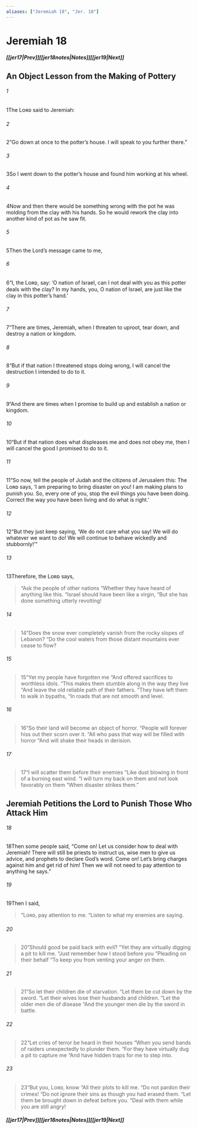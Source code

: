 ```yaml
---
aliases: ["Jeremiah 18", "Jer. 18"]
---
```

# Jeremiah 18
##### <span class=arrow-left></span>[[jer17|Prev]]<span class=navigation-separator></span>[[jer18notes|Notes]]<span class=navigation-separator></span>[[jer19|Next]]<span class=arrow-right></span>
## An Object Lesson from the Making of Pottery
###### 1
<span class=verse-first>1</span>The Lᴏʀᴅ said to Jeremiah:
###### 2
<span class=verse-body>2</span>“Go down at once to the potter’s house. I will speak to you further there.”
###### 3
<span class=verse-body>3</span>So I went down to the potter’s house and found him working at his wheel.
###### 4
<span class=verse-body>4</span>Now and then there would be something wrong with the pot he was molding from the clay with his hands. So he would rework the clay into another kind of pot as he saw fit.
<div class=paragraph-break></div>

###### 5
<span class=verse-first>5</span>Then the Lord’s message came to me,
###### 6
<span class=verse-body>6</span>“I, the Lᴏʀᴅ, say: ‘O nation of Israel, can I not deal with you as this potter deals with the clay? In my hands, you, O nation of Israel, are just like the clay in this potter’s hand.’
###### 7
<span class=verse-body>7</span>“There are times, Jeremiah, when I threaten to uproot, tear down, and destroy a nation or kingdom.
###### 8
<span class=verse-body>8</span>“But if that nation I threatened stops doing wrong, I will cancel the destruction I intended to do to it.
###### 9
<span class=verse-body>9</span>“And there are times when I promise to build up and establish a nation or kingdom.
###### 10
<span class=verse-body>10</span>“But if that nation does what displeases me and does not obey me, then I will cancel the good I promised to do to it.
###### 11
<span class=verse-body>11</span>“So now, tell the people of Judah and the citizens of Jerusalem this: The Lᴏʀᴅ says, ‘I am preparing to bring disaster on you! I am making plans to punish you. So, every one of you, stop the evil things you have been doing. Correct the way you have been living and do what is right.’
###### 12
<span class=verse-body>12</span>“But they just keep saying, ‘We do not care what you say! We will do whatever we want to do! We will continue to behave wickedly and stubbornly!’”
<div class=paragraph-break></div>

###### 13
<span class=verse-first>13</span>Therefore, the Lᴏʀᴅ says,
<div class=paragraph-break></div>

><span class=poetry-quote-double>“</span>Ask the people of other nations
><span class=poetry-quote-double>“</span>Whether they have heard of anything like this.
><span class=poetry-quote-double>“</span>Israel should have been like a virgin,
><span class=poetry-quote-double>“</span>But she has done something utterly revolting!
###### 14
><span class=verse-body-poetry>14</span><span class=poetry-quote-double>“</span>Does the snow ever completely vanish from the rocky slopes of Lebanon?
><span class=poetry-quote-double>“</span>Do the cool waters from those distant mountains ever cease to flow?
###### 15
><span class=verse-body-poetry>15</span><span class=poetry-quote-double>“</span>Yet my people have forgotten me
><span class=poetry-quote-double>“</span>And offered sacrifices to worthless idols.
><span class=poetry-quote-double>“</span>This makes them stumble along in the way they live
><span class=poetry-quote-double>“</span>And leave the old reliable path of their fathers.
><span class=poetry-quote-double>“</span>They have left them to walk in bypaths,
><span class=poetry-quote-double>“</span>In roads that are not smooth and level.
###### 16
><span class=verse-body-poetry>16</span><span class=poetry-quote-double>“</span>So their land will become an object of horror.
><span class=poetry-quote-double>“</span>People will forever hiss out their scorn over it.
><span class=poetry-quote-double>“</span>All who pass that way will be filled with horror
><span class=poetry-quote-double>“</span>And will shake their heads in derision.
###### 17
><span class=verse-body-poetry>17</span><span class=poetry-quote-double>“</span>I will scatter them before their enemies
><span class=poetry-quote-double>“</span>Like dust blowing in front of a burning east wind.
><span class=poetry-quote-double>“</span>I will turn my back on them and not look favorably on them
><span class=poetry-quote-double>“</span>When disaster strikes them.”
## Jeremiah Petitions the Lord to Punish Those Who Attack Him
###### 18
<span class=verse-first>18</span>Then some people said, “Come on! Let us consider how to deal with Jeremiah! There will still be priests to instruct us, wise men to give us advice, and prophets to declare God’s word. Come on! Let’s bring charges against him and get rid of him! Then we will not need to pay attention to anything he says.”
<div class=paragraph-break></div>

###### 19
<span class=verse-first>19</span>Then I said,
<div class=paragraph-break></div>

><span class=poetry-quote-double>“</span>Lᴏʀᴅ, pay attention to me.
><span class=poetry-quote-double>“</span>Listen to what my enemies are saying.
###### 20
><span class=verse-body-poetry>20</span><span class=poetry-quote-double>“</span>Should good be paid back with evil?
><span class=poetry-quote-double>“</span>Yet they are virtually digging a pit to kill me.
><span class=poetry-quote-double>“</span>Just remember how I stood before you
><span class=poetry-quote-double>“</span>Pleading on their behalf
><span class=poetry-quote-double>“</span>To keep you from venting your anger on them.
###### 21
><span class=verse-body-poetry>21</span><span class=poetry-quote-double>“</span>So let their children die of starvation.
><span class=poetry-quote-double>“</span>Let them be cut down by the sword.
><span class=poetry-quote-double>“</span>Let their wives lose their husbands and children.
><span class=poetry-quote-double>“</span>Let the older men die of disease
><span class=poetry-quote-double>“</span>And the younger men die by the sword in battle.
###### 22
><span class=verse-body-poetry>22</span><span class=poetry-quote-double>“</span>Let cries of terror be heard in their houses
><span class=poetry-quote-double>“</span>When you send bands of raiders unexpectedly to plunder them.
><span class=poetry-quote-double>“</span>For they have virtually dug a pit to capture me
><span class=poetry-quote-double>“</span>And have hidden traps for me to step into.
###### 23
><span class=verse-body-poetry>23</span><span class=poetry-quote-double>“</span>But you, Lᴏʀᴅ, know
><span class=poetry-quote-double>“</span>All their plots to kill me.
><span class=poetry-quote-double>“</span>Do not pardon their crimes!
><span class=poetry-quote-double>“</span>Do not ignore their sins as though you had erased them.
><span class=poetry-quote-double>“</span>Let them be brought down in defeat before you.
><span class=poetry-quote-double>“</span>Deal with them while you are still angry!
##### <span class=arrow-left></span>[[jer17|Prev]]<span class=navigation-separator></span>[[jer18notes|Notes]]<span class=navigation-separator></span>[[jer19|Next]]<span class=arrow-right></span>